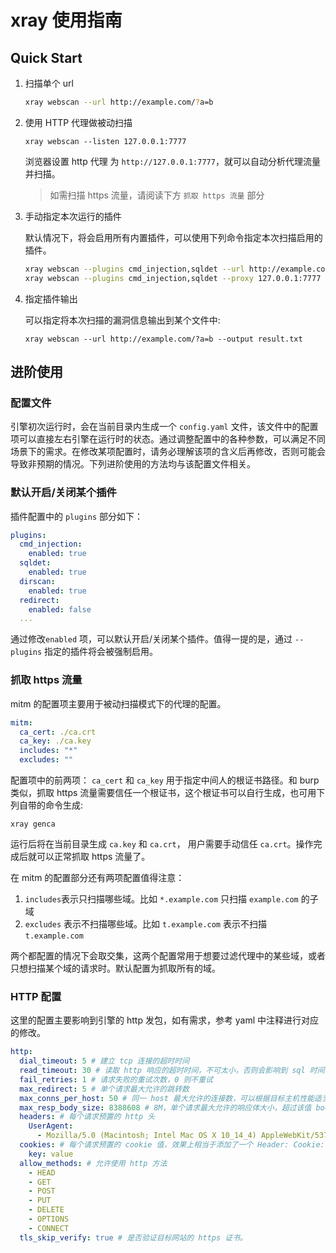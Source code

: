 

# xray 使用指南
    

## Quick Start

1. 扫描单个 url
    
    ```bash
    xray webscan --url http://example.com/?a=b
    ```

1. 使用 HTTP 代理做被动扫描
    
    ```
    xray webscan --listen 127.0.0.1:7777
    ```
   浏览器设置 http 代理 为 `http://127.0.0.1:7777`，就可以自动分析代理流量并扫描。
   
   >如需扫描 https 流量，请阅读下方 `抓取 https 流量` 部分

1. 手动指定本次运行的插件
   
   默认情况下，将会启用所有内置插件，可以使用下列命令指定本次扫描启用的插件。
   
   ```bash
   xray webscan --plugins cmd_injection,sqldet --url http://example.com
   xray webscan --plugins cmd_injection,sqldet --proxy 127.0.0.1:7777
   ```
      
1. 指定插件输出

    可以指定将本次扫描的漏洞信息输出到某个文件中:
    
    ```
    xray webscan --url http://example.com/?a=b --output result.txt
    ```

   
## 进阶使用

### 配置文件

引擎初次运行时，会在当前目录内生成一个 `config.yaml` 文件，该文件中的配置项可以直接左右引擎在运行时的状态。通过调整配置中的各种参数，可以满足不同场景下的需求。在修改某项配置时，请务必理解该项的含义后再修改，否则可能会导致非预期的情况。下列进阶使用的方法均与该配置文件相关。

### 默认开启/关闭某个插件

插件配置中的 `plugins` 部分如下：

```yaml
plugins:
  cmd_injection:
    enabled: true
  sqldet:
    enabled: true
  dirscan:
    enabled: true
  redirect:
    enabled: false
  ...
```

通过修改`enabled` 项，可以默认开启/关闭某个插件。值得一提的是，通过 `--plugins` 指定的插件将会被强制启用。

### 抓取 https 流量

mitm 的配置项主要用于被动扫描模式下的代理的配置。

```yaml
mitm:
  ca_cert: ./ca.crt
  ca_key: ./ca.key
  includes: "*"
  excludes: ""
```

配置项中的前两项： `ca_cert` 和 `ca_key` 用于指定中间人的根证书路径。和 burp 类似，抓取 https 流量需要信任一个根证书，这个根证书可以自行生成，也可用下列自带的命令生成:

```
xray genca
```


运行后将在当前目录生成 `ca.key` 和 `ca.crt`， 用户需要手动信任 `ca.crt`。操作完成后就可以正常抓取 https 流量了。

在 mitm 的配置部分还有两项配置值得注意：

1. `includes`表示只扫描哪些域。比如 `*.example.com` 只扫描 `example.com` 的子域
1. `excludes` 表示不扫描哪些域。比如 `t.example.com` 表示不扫描 `t.example.com`

两个都配置的情况下会取交集，这两个配置常用于想要过滤代理中的某些域，或者只想扫描某个域的请求时。默认配置为抓取所有的域。

### HTTP 配置

这里的配置主要影响到引擎的 http 发包，如有需求，参考 yaml 中注释进行对应的修改。

```yaml
http:
  dial_timeout: 5 # 建立 tcp 连接的超时时间
  read_timeout: 30 # 读取 http 响应的超时时间，不可太小，否则会影响到 sql 时间盲注的判断
  fail_retries: 1 # 请求失败的重试次数，0 则不重试
  max_redirect: 5 # 单个请求最大允许的跳转数
  max_conns_per_host: 50 # 同一 host 最大允许的连接数，可以根据目标主机性能适当增大。
  max_resp_body_size: 8388608 # 8M，单个请求最大允许的响应体大小，超过该值 body 就会被截断
  headers: # 每个请求预置的 http 头
    UserAgent:
      - Mozilla/5.0 (Macintosh; Intel Mac OS X 10_14_4) AppleWebKit/537.36 (KHTML, like Gecko) Chrome/74.0.3729.169
  cookies: # 每个请求预置的 cookie 值，效果上相当于添加了一个 Header: Cookie: key=value
    key: value
  allow_methods: # 允许使用 http 方法
    - HEAD
    - GET
    - POST
    - PUT
    - DELETE
    - OPTIONS
    - CONNECT
  tls_skip_verify: true # 是否验证目标网站的 https 证书。
```

